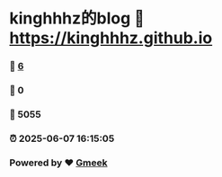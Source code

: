 # kinghhhz的blog :link: https://kinghhhz.github.io 
### :page_facing_up: [6](https://kinghhhz.github.io/tag.html) 
### :speech_balloon: 0 
### :hibiscus: 5055 
### :alarm_clock: 2025-06-07 16:15:05 
### Powered by :heart: [Gmeek](https://github.com/Meekdai/Gmeek)
